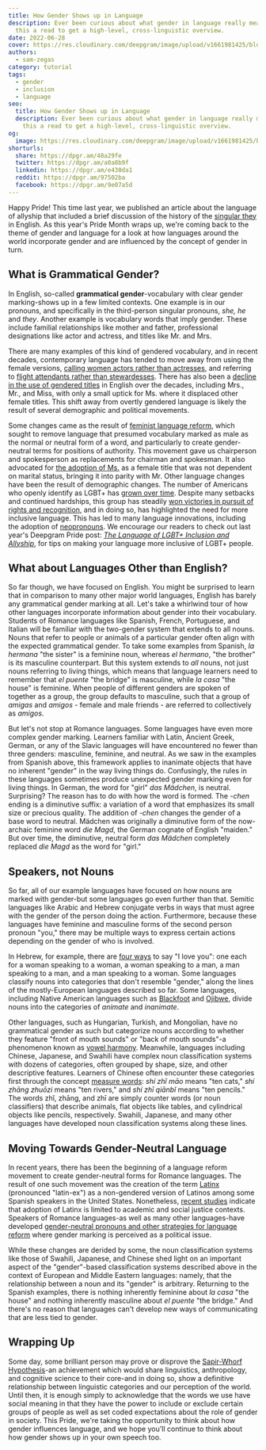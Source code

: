 ```yaml
---
title: How Gender Shows up in Language
description: Ever been curious about what gender in language really means? Give
  this a read to get a high-level, cross-linguistic overview.
date: 2022-06-28
cover: https://res.cloudinary.com/deepgram/image/upload/v1661981425/blog/how-gender-shows-up-in-language/pride-thumb-554x220%402x.png
authors:
  - sam-zegas
category: tutorial
tags:
  - gender
  - inclusion
  - language
seo:
  title: How Gender Shows up in Language
  description: Ever been curious about what gender in language really means? Give
    this a read to get a high-level, cross-linguistic overview.
og:
  image: https://res.cloudinary.com/deepgram/image/upload/v1661981425/blog/how-gender-shows-up-in-language/pride-thumb-554x220%402x.png
shorturls:
  share: https://dpgr.am/48a29fe
  twitter: https://dpgr.am/a0a8b9f
  linkedin: https://dpgr.am/e430da1
  reddit: https://dpgr.am/97502ba
  facebook: https://dpgr.am/9e07a5d
---
```

Happy Pride! This time last year, we published an article about the language of allyship that included a brief discussion of the history of the [singular they](https://sweet-pie-c52a63-blog.netlify.app/the-language-of-lgbtq-inclusion-and-allyship/) in English. As this year's Pride Month wraps up, we're coming back to the theme of gender and language for a look at how languages around the world incorporate gender and are influenced by the concept of gender in turn.

## What is Grammatical Gender?

In English, so-called **grammatical gender**-vocabulary with clear gender marking-shows up in a few limited contexts. One example is in our pronouns, and specifically in the third-person singular pronouns, *she, he* and *they*. Another example is vocabulary words that imply gender. These include familial relationships like mother and father, professional designations like actor and actress, and titles like Mr. and Mrs.

There are many examples of this kind of gendered vocabulary, and in recent decades, contemporary language has tended to move away from using the female versions, [calling women actors rather than actresses](https://www.latimes.com/archives/la-xpm-2009-jan-18-ca-actress18-story.html), and referring to [flight attendants rather than stewardesses](https://www.aerotime.aero/articles/28032-stewardess-flight-attendant-history). There has also been a [decline in the use of gendered titles](https://books.google.com/ngrams/graph?content=Ms%2CMiss%2CMrs%2CMr&year_start=1970&year_end=2000&corpus=0&smoothing=3&direct_url=t1%3B%2CMs%3B%2Cc0%3B.t1%3B%2CMiss%3B%2Cc0%3B.t1%3B%2CMrs%3B%2Cc0%3B.t1%3B%2CMr%3B%2Cc0) in English over the decades, including Mrs., Mr., and Miss, with only a small uptick for Ms. where it displaced other female titles. This shift away from overtly gendered language is likely the result of several demographic and political movements.

Some changes came as the result of [feminist language reform](https://www.blackwellpublishing.com/content/bpl_images/content_store/WWW_Content/9780631225027/024.pdf), which sought to remove language that presumed vocabulary marked as male as the normal or neutral form of a word, and particularly to create gender-neutral terms for positions of authority. This movement gave us chairperson and spokesperson as replacements for chairman and spokesman. It also advocated for [the adoption of Ms.](https://www.theguardian.com/lifeandstyle/2017/jul/07/sheila-michaels-who-brought-ms-into-mainstream-dies-aged-78) as a female title that was not dependent on marital status, bringing it into parity with Mr. Other language changes have been the result of demographic changes. The number of Americans who openly identify as LGBT+ has [grown over time](https://news.gallup.com/poll/389792/lgbt-identification-ticks-up.aspx). Despite many setbacks and continued hardships, this group has steadily [won victories in pursuit of rights and recognition](https://en.wikipedia.org/wiki/Timeline_of_LGBT_history_in_the_United_States#2020s), and in doing so, has highlighted the need for more inclusive language. This has led to many language innovations, including the adoption of [neopronouns](https://en.wikipedia.org/wiki/Neopronoun). We encourage our readers to check out last year's Deepgram Pride post: *[The Language of LGBT+ Inclusion and Allyship](https://deepgram.com/blog/the-language-of-lgbtq-inclusion-and-allyship/)*, for tips on making your language more inclusive of LGBT+ people.

## What about Languages Other than English?

So far though, we have focused on English. You might be surprised to learn that in comparison to many other major world languages, English has barely any grammatical gender marking at all. Let's take a whirlwind tour of how other languages incorporate information about gender into their vocabulary. Students of Romance languages like Spanish, French, Portuguese, and Italian will be familiar with the two-gender system that extends to all nouns. Nouns that refer to people or animals of a particular gender often align with the expected grammatical gender. To take some examples from Spanish, *la hermana* "the sister" is a feminine noun, whereas *el hermano*, "the brother" is its masculine counterpart. But this system extends to *all* nouns, not just nouns referring to living things, which means that language learners need to remember that *el puente* "the bridge" is masculine, while *la casa* "the house" is feminine. When people of different genders are spoken of together as a group, the group defaults to masculine, such that a group of *amigas* and *amigos* - female and male friends - are referred to collectively as *amigos*.

But let's not stop at Romance languages. Some languages have even more complex gender marking. Learners familiar with Latin, Ancient Greek, German, or any of the Slavic languages will have encountered no fewer than three genders: masculine, feminine, and neutral. As we saw in the examples from Spanish above, this framework applies to inanimate objects that have no inherent "gender" in the way living things do. Confusingly, the rules in these languages sometimes produce unexpected gender marking even for living things. In German, the word for "girl" *das Mädchen*, is neutral. Surprising? The reason has to do with how the word is formed. The *\-chen* ending is a diminutive suffix: a variation of a word that emphasizes its small size or precious quality. The addition of *\-chen* changes the gender of a base word to neutral. Mädchen was originally a diminutive form of the now-archaic feminine word *die Magd*, the German cognate of English "maiden." But over time, the diminutive, neutral form *das Mädchen* completely replaced *die Magd* as the word for "girl."

## Speakers, not Nouns

So far, all of our example languages have focused on how nouns are marked with gender-but some languages go even further than that. Semitic languages like Arabic and Hebrew conjugate verbs in ways that must agree with the gender of the person doing the action. Furthermore, because these languages have feminine and masculine forms of the second person pronoun "you," there may be multiple ways to express certain actions depending on the gender of who is involved.

In Hebrew, for example, there are [four ways](https://www.lingalot.com/i-love-you-in-hebrew/) to say "I love you": one each for a woman speaking to a woman, a woman speaking to a man, a man speaking to a man, and a man speaking to a woman. Some languages classify nouns into categories that don't resemble "gender," along the lines of the mostly-European languages described so far. Some languages, including Native American languages such as [Blackfoot](https://en.wikipedia.org/wiki/Blackfoot_language) and [Ojibwe](https://en.wikipedia.org/wiki/Ojibwe_language), divide nouns into the categories of *animate* and *inanimate*.

Other languages, such as Hungarian, Turkish, and Mongolian, have no grammatical gender as such but categorize nouns according to whether they feature "front of mouth sounds" or "back of mouth sounds"-a phenomenon known as [vowel harmony](https://en.wikipedia.org/wiki/Vowel_harmony). Meanwhile, languages including Chinese, Japanese, and Swahili have complex noun classification systems with dozens of categories, often grouped by shape, size, and other descriptive features. Learners of Chinese often encounter these categories first through the concept [measure words](https://speechling.com/blog/an-introduction-to-measure-words-in-mandarin-chinese/): *shí zhǐ māo* means "ten cats," *shí zhāng zhuōzi* means "ten rivers," and *shí zhī qiānbǐ* means "ten pencils." The words zhǐ, zhāng, and zhī are simply counter words (or noun classifiers) that describe animals, flat objects like tables, and cylindrical objects like pencils, respectively. Swahili, Japanese, and many other languages have developed noun classification systems along these lines.

## Moving Towards Gender-Neutral Language

In recent years, there has been the beginning of a language reform movement to create gender-neutral forms for Romance languages. The result of one such movement was the creation of the term [Latinx](https://www.pewresearch.org/hispanic/2020/08/11/about-one-in-four-u-s-hispanics-have-heard-of-latinx-but-just-3-use-it/) (pronounced "latin-ex") as a non-gendered version of Latinos among some Spanish speakers in the United States. Nonetheless, [recent studies](https://www.pewresearch.org/hispanic/2020/08/11/about-one-in-four-u-s-hispanics-have-heard-of-latinx-but-just-3-use-it/) indicate that adoption of Latinx is limited to academic and social justice contexts. Speakers of Romance languages-as well as many other languages-have developed [gender-neutral pronouns and other strategies for language reform](https://en.wikipedia.org/wiki/Gender_neutrality_in_languages_with_grammatical_gender) where gender marking is perceived as a political issue.

While these changes are derided by some, the noun classification systems like those of Swahili, Japanese, and Chinese shed light on an important aspect of the "gender"-based classification systems described above in the context of European and Middle Eastern languages: namely, that the relationship between a noun and its "gender" is arbitrary. Returning to the Spanish examples, there is nothing inherently feminine about *la casa* "the house" and nothing inherently masculine about *el puente* "the bridge." And there's no reason that languages can't develop new ways of communicating that are less tied to gender.

## Wrapping Up

Some day, some brilliant person may prove or disprove the [Sapir-Whorf Hypothesis](https://en.wikipedia.org/wiki/Linguistic_relativity)-an achievement which would share linguistics, anthropology, and cognitive science to their core-and in doing so, show a definitive relationship between linguistic categories and our perception of the world. Until then, it is enough simply to acknowledge that the words we use have social meaning in that they have the power to include or exclude certain groups of people as well as set coded expectations about the role of gender in society. This Pride, we're taking the opportunity to think about how gender influences language, and we hope you'll continue to think about how gender shows up in your own speech too.